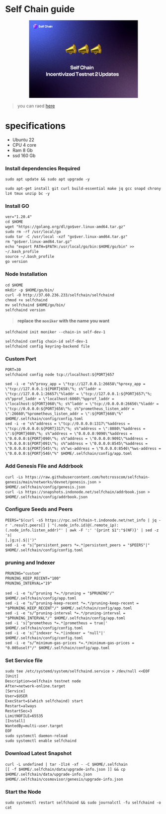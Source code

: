 # Self Chain guide
<p align= "center">
<img src="https://github.com/Ariffadilah2017/testnet/blob/main/selfchain/gambar/2.jpeg" width="350" height="250" />

  >you can raed [here](https://blog.selfchain.xyz/self-chain-incentivized-testnet-2/)

# specifications
+ Ubuntu 22
+ CPU 4 core
+ Ram 8 Gb
+ ssd 160 Gb



### Install dependencies Required
```
sudo apt update && sudo apt upgrade -y
```
```
sudo apt-get install git curl build-essential make jq gcc snapd chrony lz4 tmux unzip bc -y
```

### Install GO
```
ver="1.20.4"
cd $HOME
wget "https://golang.org/dl/go$ver.linux-amd64.tar.gz"
sudo rm -rf /usr/local/go
sudo tar -C /usr/local -xzf "go$ver.linux-amd64.tar.gz"
rm "go$ver.linux-amd64.tar.gz"
echo "export PATH=$PATH:/usr/local/go/bin:$HOME/go/bin" >> ~/.bash_profile
source ~/.bash_profile
go version
```
### Node Installation
```
cd $HOME
mkdir -p $HOME/go/bin/
curl -O http://37.60.236.233/selfchain/selfchaind
chmod +x selfchaind
mv selfchaind $HOME/go/bin/
selfchaind version
```
>#### replace the `moniker` with the name you want
```
selfchaind init moniker --chain-in self-dev-1
```
```
selfchaind config chain-id self-dev-1
selfchaind config keyring-backend file
```
### Custom Port
```
PORT=30
selfchaind config node tcp://localhost:${PORT}657
```
```
sed -i -e "s%^proxy_app = \"tcp://127.0.0.1:26658\"%proxy_app = \"tcp://127.0.0.1:${PORT}658\"%; s%^laddr = \"tcp://127.0.0.1:26657\"%laddr = \"tcp://127.0.0.1:${PORT}657\"%; s%^pprof_laddr = \"localhost:6060\"%pprof_laddr = \"localhost:${PORT}060\"%; s%^laddr = \"tcp://0.0.0.0:26656\"%laddr = \"tcp://0.0.0.0:${PORT}656\"%; s%^prometheus_listen_addr = \":26660\"%prometheus_listen_addr = \":${PORT}660\"%" $HOME/.selfchain/config/config.toml
sed -i -e "s%^address = \"tcp://0.0.0.0:1317\"%address = \"tcp://0.0.0.0:${PORT}317\"%; s%^address = \":8080\"%address = \":${PORT}080\"%; s%^address = \"0.0.0.0:9090\"%address = \"0.0.0.0:${PORT}090\"%; s%^address = \"0.0.0.0:9091\"%address = \"0.0.0.0:${PORT}091\"%; s%^address = \"0.0.0.0:8545\"%address = \"0.0.0.0:${PORT}545\"%; s%^ws-address = \"0.0.0.0:8546\"%ws-address = \"0.0.0.0:${PORT}546\"%" $HOME/.selfchain/config/app.toml
```


### Add Genesis File and Addrbook
```
curl -Ls https://raw.githubusercontent.com/hotcrosscom/selfchain-genesis/main/networks/devnet/genesis.json > $HOME/.selfchain/config/genesis.json
curl -Ls https://snapshots.indonode.net/selfchain/addrbook.json > $HOME/.selfchain/config/addrbook.json
```

### Configure Seeds and Peers
```
PEERS="$(curl -sS https://rpc.selfchain-t.indonode.net/net_info | jq -r '.result.peers[] | "(.node_info.id)@(.remote_ip):(.node_info.listen_addr)"' | awk -F ':' '{print $1":"$(NF)}' | sed -z 's|
|,|g;s|.$||')"
sed -i -e "s|^persistent_peers *=.*|persistent_peers = "$PEERS"|" $HOME/.selfchain/config/config.toml
```
### pruning and Indexer
```
PRUNING="custom"
PRUNING_KEEP_RECENT="100"
PRUNING_INTERVAL="19"

sed -i -e "s/^pruning *=.*/pruning = "$PRUNING"/" $HOME/.selfchain/config/app.toml
sed -i -e "s/^pruning-keep-recent *=.*/pruning-keep-recent = "$PRUNING_KEEP_RECENT"/" $HOME/.selfchain/config/app.toml
sed -i -e "s/^pruning-interval *=.*/pruning-interval = "$PRUNING_INTERVAL"/" $HOME/.selfchain/config/app.toml
sed -i 's|^prometheus *=.*|prometheus = true|' $HOME/.selfchain/config/config.toml
sed -i -e 's|^indexer *=.*|indexer = "null"|' $HOME/.selfchain/config/config.toml
sed -i -e "s/^minimum-gas-prices *=.*/minimum-gas-prices = "0.005uself"/" $HOME/.selfchain/config/app.toml
```
### Set Service file
```
sudo tee /etc/systemd/system/selfchaind.service > /dev/null <<EOF
[Unit]
Description=selfchain testnet node
After=network-online.target
[Service]
User=$USER
ExecStart=$(which selfchaind) start
Restart=always
RestartSec=3
LimitNOFILE=65535
[Install]
WantedBy=multi-user.target
EOF
sudo systemctl daemon-reload
sudo systemctl enable selfchaind
```
### Download Latest Snapshot

```
curl -L undefined | tar -Ilz4 -xf - -C $HOME/.selfchain
[[ -f $HOME/.selfchain/data/upgrade-info.json ]] && cp $HOME/.selfchain/data/upgrade-info.json $HOME/.selfchain/cosmovisor/genesis/upgrade-info.json
```
### Start the Node
```
sudo systemctl restart selfchaind && sudo journalctl -fu selfchaind -o cat
```


